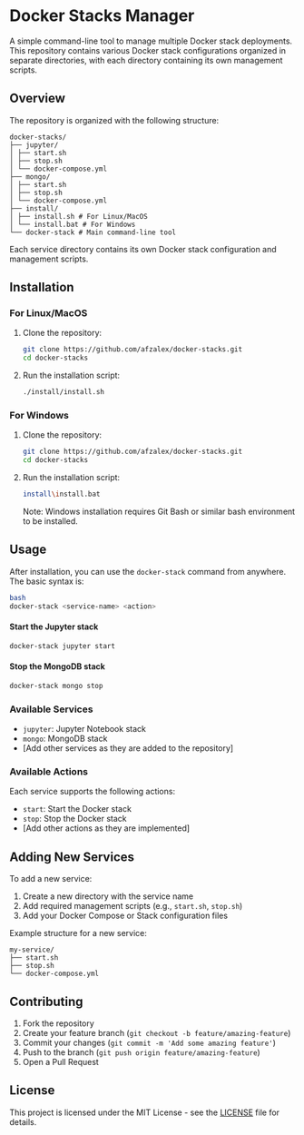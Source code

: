 # Docker Stacks Manager

A simple command-line tool to manage multiple Docker stack deployments. This repository contains various Docker stack configurations organized in separate directories, with each directory containing its own management scripts.


## Overview

The repository is organized with the following structure:

```
docker-stacks/
├── jupyter/
│ ├── start.sh
│ ├── stop.sh
│ └── docker-compose.yml
├── mongo/
│ ├── start.sh
│ ├── stop.sh
│ └── docker-compose.yml
├── install/
│ ├── install.sh # For Linux/MacOS
│ └── install.bat # For Windows
└── docker-stack # Main command-line tool
```


Each service directory contains its own Docker stack configuration and management scripts.

## Installation

### For Linux/MacOS

1. Clone the repository:
   ```bash
   git clone https://github.com/afzalex/docker-stacks.git
   cd docker-stacks
   ```

2. Run the installation script:
   ```bash
   ./install/install.sh
   ```

### For Windows

1. Clone the repository:
   ```bash
   git clone https://github.com/afzalex/docker-stacks.git
   cd docker-stacks
   ```

2. Run the installation script:
   ```bash
   install\install.bat
   ```

   Note: Windows installation requires Git Bash or similar bash environment to be installed.

## Usage

After installation, you can use the `docker-stack` command from anywhere. The basic syntax is:

``` bash
bash
docker-stack <service-name> <action>
```


#### Start the Jupyter stack
``` bash
docker-stack jupyter start
```

#### Stop the MongoDB stack
``` bash
docker-stack mongo stop
```

### Available Services

- `jupyter`: Jupyter Notebook stack
- `mongo`: MongoDB stack
- [Add other services as they are added to the repository]

### Available Actions

Each service supports the following actions:
- `start`: Start the Docker stack
- `stop`: Stop the Docker stack
- [Add other actions as they are implemented]

## Adding New Services

To add a new service:

1. Create a new directory with the service name
2. Add required management scripts (e.g., `start.sh`, `stop.sh`)
3. Add your Docker Compose or Stack configuration files

Example structure for a new service:

```
my-service/
├── start.sh
├── stop.sh
└── docker-compose.yml
```

## Contributing

1. Fork the repository
2. Create your feature branch (`git checkout -b feature/amazing-feature`)
3. Commit your changes (`git commit -m 'Add some amazing feature'`)
4. Push to the branch (`git push origin feature/amazing-feature`)
5. Open a Pull Request

## License

This project is licensed under the MIT License - see the [LICENSE](LICENSE) file for details.
